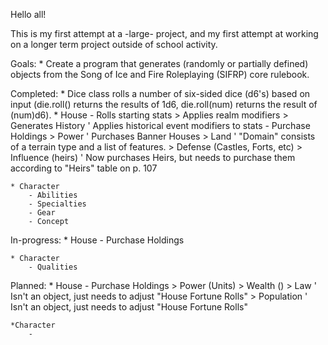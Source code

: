 Hello all!

This is my first attempt at a -large- project, and my first attempt at working on a longer term
project outside of school activity.

Goals:
	* Create a program that generates (randomly or partially defined) objects from the Song of Ice and Fire
		Roleplaying (SIFRP) core rulebook. 

Completed:
	* Dice class rolls a number of six-sided dice (d6's) based on input (die.roll() returns the results
		of 1d6, die.roll(num) returns the result of (num)d6).
	* House
		- Rolls starting stats
			> Applies realm modifiers
			> Generates History
				' Applies historical event modifiers to stats
		- Purchase Holdings
			> Power
				' Purchases Banner Houses
			> Land
				' "Domain" consists of a terrain type and a list of features.
			> Defense (Castles, Forts, etc)
			> Influence (heirs)
				' Now purchases Heirs, but needs to purchase them according to "Heirs" table on p. 107
		
	* Character
		- Abilities
		- Specialties
		- Gear
		- Concept
		

In-progress:
	* House
		- Purchase Holdings
		
	* Character
		- Qualities

Planned:
	* House
		- Purchase Holdings
			> Power (Units)
			> Wealth ()
			> Law
				' Isn't an object, just needs to adjust "House Fortune Rolls"
			> Population
				' Isn't an object, just needs to adjust "House Fortune Rolls"
				
	*Character
		-
